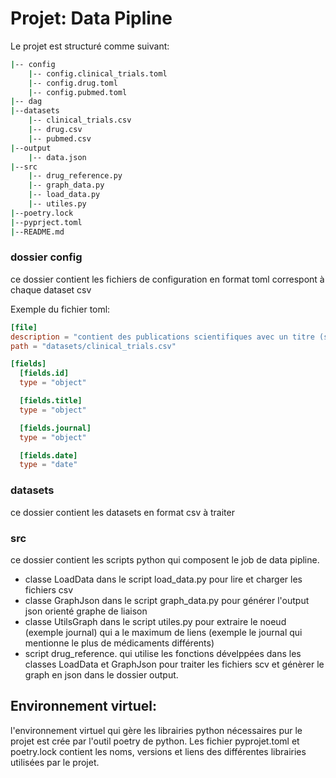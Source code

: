 # Projet: Data Pipline 
Le projet est structuré comme suivant:
```bash
|-- config
    |-- config.clinical_trials.toml
    |-- config.drug.toml
    |-- config.pubmed.toml
|-- dag
|--datasets
    |-- clinical_trials.csv
    |-- drug.csv
    |-- pubmed.csv
|--output
    |-- data.json
|--src
    |-- drug_reference.py
    |-- graph_data.py
    |-- load_data.py
    |-- utiles.py
|--poetry.lock
|--pyprject.toml
|--README.md
```

### dossier config
ce dossier contient les fichiers de configuration en format toml correspont à chaque dataset csv

Exemple du fichier toml:

```toml
[file]
description = "contient des publications scientifiques avec un titre (scientific_title), un id (id), un journal (journal) et une date (date)."
path = "datasets/clinical_trials.csv"

[fields]
  [fields.id]
  type = "object"

  [fields.title]
  type = "object"

  [fields.journal]
  type = "object"

  [fields.date]
  type = "date"
```

### datasets
ce dossier contient les datasets en format csv à traiter

### src
ce dossier contient les scripts python qui composent le job de data pipline.

- classe LoadData dans le script load_data.py pour lire et charger les fichiers csv
- classe GraphJson dans le script graph_data.py pour générer l'output json orienté graphe de liaison
- classe UtilsGraph dans le script utiles.py pour extraire le noeud (exemple journal) qui a le maximum de liens (exemple le journal qui mentionne le plus de médicaments différents)
- script drug_reference. qui utilise les fonctions dévelppées dans les classes LoadData et GraphJson pour traiter les fichiers scv et génèrer le graph en json dans le dossier output.

## Environnement virtuel:

l'environnement virtuel qui gère les librairies python nécessaires pur le projet est crée par l'outil poetry de python.
Les fichier pyprojet.toml et poetry.lock contient les noms, versions et liens des différentes librairies utilisées par le projet.
